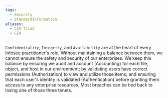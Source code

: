 ```yaml
---
tags:
  - Security
  - StandardInformation
aliases:
  - CIA Triad
  - CIA
---
```

`Confidentiality`, `Integrity`, and `Availability` are at the heart of every Infosec practitioner's role. Without maintaining a balance between them, we cannot ensure the safety and security of our enterprises. We keep this balance by ensuring we audit and account (Accounting) for each file, object, and host in our environment; by validating users have correct permissions (Authorization) to view and utilize those items; and ensuring that each user's identity is validated (Authentication) before granting them access to any enterprise resources. Most breaches can be tied back to losing one of those three tenets.